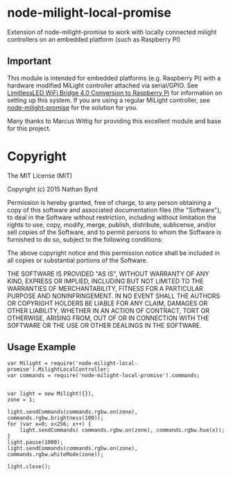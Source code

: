 # node-milight-local-promise
Extension of node-milight-promise to work with locally connected milight controllers on an embedded platform (such as Raspberry PI)

Important
---------

This module is intended for embedded platforms (e.g. Raspberry Pi) with a 
hardware modified MiLight controller attached via serial/GPIO.  See 
[LimitlessLED WiFi Bridge 4.0 Conversion to Raspberry Pi](http://servernetworktech.com/2014/09/limitlessled-wifi-bridge-4-0-conversion-raspberry-pi/)
for information on setting up this system.  If you are using a regular MiLight 
controller, see [node-milight-promise](https://www.npmjs.com/package/node-milight-promise) for 
the solution for you.

Many thanks to Marcus Wittig for providing this excellent module and base for 
this project.

Copyright
=========

The MIT License (MIT)

Copyright (c) 2015 Nathan Byrd

Permission is hereby granted, free of charge, to any person obtaining a copy
of this software and associated documentation files (the "Software"), to deal
in the Software without restriction, including without limitation the rights
to use, copy, modify, merge, publish, distribute, sublicense, and/or sell
copies of the Software, and to permit persons to whom the Software is
furnished to do so, subject to the following conditions:

The above copyright notice and this permission notice shall be included in
all copies or substantial portions of the Software.

THE SOFTWARE IS PROVIDED "AS IS", WITHOUT WARRANTY OF ANY KIND, EXPRESS OR
IMPLIED, INCLUDING BUT NOT LIMITED TO THE WARRANTIES OF MERCHANTABILITY,
FITNESS FOR A PARTICULAR PURPOSE AND NONINFRINGEMENT. IN NO EVENT SHALL THE
AUTHORS OR COPYRIGHT HOLDERS BE LIABLE FOR ANY CLAIM, DAMAGES OR OTHER
LIABILITY, WHETHER IN AN ACTION OF CONTRACT, TORT OR OTHERWISE, ARISING FROM,
OUT OF OR IN CONNECTION WITH THE SOFTWARE OR THE USE OR OTHER DEALINGS IN
THE SOFTWARE.

## Usage Example

    var Milight = require('node-milight-local-promise').MilightLocalController;
    var commands = require('node-milight-local-promise').commands;
            
                
    var light = new Milight({}),
    zone = 1;
                                                        
    light.sendCommands(commands.rgbw.on(zone), commands.rgbw.brightness(100));
    for (var x=0; x<256; x++) {
        light.sendCommands( commands.rgbw.on(zone), commands.rgbw.hue(x));
    }
    light.pause(1000);
    light.sendCommands(commands.rgbw.on(zone), commands.rgbw.whiteMode(zone));
                                                                                            
    light.close();

